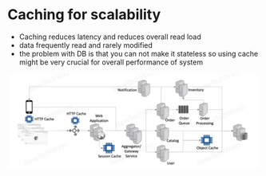 # Caching for scalability

- Caching reduces latency and reduces overall read load
- data frequently read and rarely modified 
- the problem with DB is that you can not make it stateless so using cache might be very crucial for overall performance of system

![Alt text](image-15.png)

